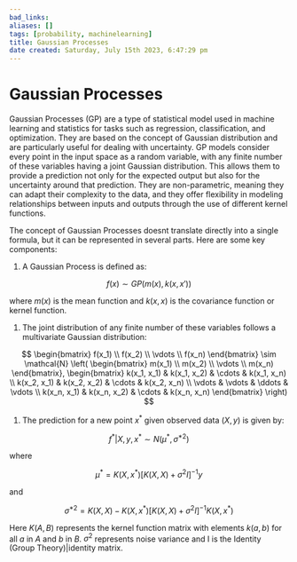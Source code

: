 ```yaml
---
bad_links: 
aliases: []
tags: [probability, machinelearning]
title: Gaussian Processes
date created: Saturday, July 15th 2023, 6:47:29 pm
---
```

# Gaussian Processes

Gaussian Processes (GP) are a type of statistical model used in machine learning and statistics for tasks such as regression, classification, and optimization. They are based on the concept of Gaussian distribution and are particularly useful for dealing with uncertainty. GP models consider every point in the input space as a random variable, with any finite number of these variables having a joint Gaussian distribution. This allows them to provide a prediction not only for the expected output but also for the uncertainty around that prediction. They are non-parametric, meaning they can adapt their complexity to the data, and they offer flexibility in modeling relationships between inputs and outputs through the use of different kernel functions.

The concept of Gaussian Processes doesnt translate directly into a single formula, but it can be represented in several parts. Here are some key components:

1. A Gaussian Process is defined as:

$$
f(x) \sim GP(m(x), k(x, x'))
$$

where $m(x)$ is the mean function and $k(x, x)$ is the covariance function or kernel function.

1. The joint distribution of any finite number of these variables follows a multivariate Gaussian distribution:

$$
\begin{bmatrix} f(x_1) \\ f(x_2) \\ \vdots \\ f(x_n) \end{bmatrix} 
\sim \mathcal{N} 
\left( 
\begin{bmatrix} m(x_1) \\ m(x_2) \\ \vdots \\ m(x_n) \end{bmatrix}, 
\begin{bmatrix} k(x_1, x_1) & k(x_1, x_2) & \cdots & k(x_1, x_n) \\
k(x_2, x_1) & k(x_2, x_2) & \cdots & k(x_2, x_n) \\
\vdots  & \vdots  & \ddots & \vdots  \\
k(x_n, x_1) & k(x_n, x_2) & \cdots & k(x_n, x_n)
\end{bmatrix}
\right)
$$

1. The prediction for a new point $x^*$ given observed data $(X,y)$ is given by:

$$
f^* | X,y,x^* \sim  N(\mu^*,\sigma^{*2})
$$

where

$$
\mu^* = K(X,x^*)[K(X,X)+\sigma^{2}I]^{-1}y
$$

and

$$
\sigma^{*2}=K(X,X)-K(X,x^*)[K(X,X)+\sigma^{2}I]^{-1}K(X,x^*)
$$

Here $K(A,B)$ represents the kernel function matrix with elements $k(a,b)$ for all $a$ in $A$ and $b$ in $B$. $\sigma^{2}$ represents noise variance and I is the Identity (Group Theory)|identity matrix.
